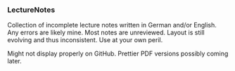### LectureNotes

Collection of incomplete lecture notes written in German and/or English. Any errors are likely mine. Most notes are unreviewed. Layout is still evolving and thus inconsistent. Use at your own peril.

Might not display properly on GitHub. Prettier PDF versions possibly coming later.
